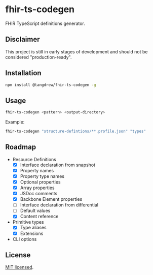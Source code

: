 # fhir-ts-codegen

FHIR TypeScript definitions generator.

## Disclaimer

This project is still in early stages of development and should not be considered "production-ready".

## Installation

```sh
npm install @tangdrew/fhir-ts-codegen -g
```

## Usage

```sh
fhir-ts-codegen <pattern> <output-directory>
```

Example:

```sh
fhir-ts-codegen "structure-defintions/**.profile.json" "types"
```

## Roadmap

- Resource Definitions
  - [x] Interface declaration from snapshot
  - [x] Property names
  - [x] Property type names
  - [x] Optional properties
  - [x] Array properties
  - [x] JSDoc comments
  - [x] Backbone Element properties
  - [ ] Interface declaration from differential
  - [ ] Default values
  - [x] Content reference
- Primitive types
  - [x] Type aliases
  - [x] Extensions
- CLI options

## License

[MIT licensed](./LICENSE).
